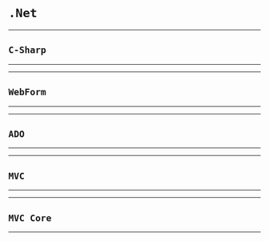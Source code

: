 # **`.Net`**

---
## **`C-Sharp`**
---

---
## **`WebForm`**
---

---
## **`ADO`**
---

---
## **`MVC`**
---

---
## **`MVC Core`**
---
